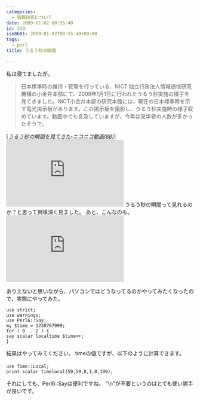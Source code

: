 ```yaml
---
categories:
  - 情報技術について
date: 2009-01-02 00:55:40
id: 339
iso8601: 2009-01-02T00:55:40+09:00
tags:
  - perl
title: うるう秒の瞬間

---
```


私は寝てましたが。
<blockquote cite="http://www.nicovideo.jp/watch/sm5724314" title="うるう秒の瞬間を見てきた‐ニコニコ動画(ββ)" class="blockquote"><p>日本標準時の維持・管理を行っている、NICT 独立行政法人情報通信研究機構の小金井本部にて、2009年1月1日に行われたうるう秒実施の様子を見てきました。NICT小金井本部の研究本館には、現在の日本標準時を示す電光掲示板があります。この掲示板を撮影し、うるう秒実施時の様子収めています。動画中でも言及していますが、今年は見学者の人数が多かったそうで。</p></blockquote><div class="cite">[<cite><a href="http://www.nicovideo.jp/watch/sm5724314" target="_blank">うるう秒の瞬間を見てきた‐ニコニコ動画(ββ)</a></cite>]</div>
<iframe width="312" height="176" src="http://ext.nicovideo.jp/thumb/sm5724314" scrolling="no" style="border:solid 1px #CCC;" frameborder="0"><a href="http://www.nicovideo.jp/watch/sm5724314">【ニコニコ動画】うるう秒の瞬間を見てきた</a></iframe>
うるう秒の瞬間って見れるのか？と思って興味深く見ました。
あと、こんなのも。
<iframe width="312" height="176" src="http://ext.nicovideo.jp/thumb/sm5720453" scrolling="no" style="border:solid 1px #CCC;" frameborder="0"><a href="http://www.nicovideo.jp/watch/sm5720453">【ニコニコ動画】うるう秒のNTT時報</a></iframe>


ありえないと思いながら、パソコンではどうなってるのかやってみたくなったので、実際にやってみた。
<pre><code>use strict;
use warnings;
use Perl6::Say;
my &#36;time = 1230767999;
for ( 0 .. 2 ) {
say scalar localtime &#36;time++;
}
</code></pre>
結果は&#133;やってみてください。
timeの値ですが、以下のように計算できます。
<pre><code>use Time::Local;
print scalar timelocal(59,59,8,1,0,109);</code></pre>
それにしても、Perl6::Sayは便利ですね。
"\n"が不要というのはとても使い勝手が良いです。
    	